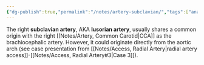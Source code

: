 ```yaml
---
{"dg-publish":true,"permalink":"/notes/artery-subclavian/","tags":["anatomy","artery"],"created":"2023-10-23T17:15:38.155-07:00","updated":"2023-11-17T07:11:57.586-08:00"}
---
```


The right **subclavian artery**, AKA **lusorian artery**, usually shares a common origin with the right [[Notes/Artery, Common Carotid\|CCA]] as the brachiocephalic artery. However, it could originate directly from the aortic arch (see case presentation from [[Notes/Access, Radial Artery\|radial artery access]]-[[Notes/Access, Radial Artery#3\|Case 3]]).